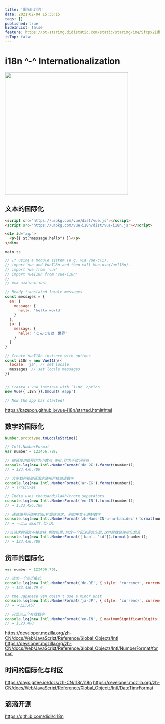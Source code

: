 ```yaml
---
title: '国际化介绍'
date: 2021-02-04 15:35:15
tags: []
published: true
hideInList: false
feature: https://pt-starimg.didistatic.com/static/starimg/img/Sfcpx2Idb81617332835056.png
isTop: false
---
```

# i18n ^-^ Internationalization
<img src="https://pt-starimg.didistatic.com/static/starimg/img/Ga8hdFw6Fm1612491711099.png" width="400" />

## 文本的国际化

```html
<script src="https://unpkg.com/vue/dist/vue.js"></script>
<script src="https://unpkg.com/vue-i18n/dist/vue-i18n.js"></script>

<div id="app">
  <p>{{ $t("message.hello") }}</p>
</div>
```

`main.ts`

```js
// If using a module system (e.g. via vue-cli),
// import Vue and VueI18n and then call Vue.use(VueI18n).
// import Vue from 'vue'
// import VueI18n from 'vue-i18n'
//
// Vue.use(VueI18n)

// Ready translated locale messages
const messages = {
  en: {
    message: {
      hello: 'hello world'
    }
  },
  ja: {
    message: {
      hello: 'こんにちは、世界'
    }
  }
}

// Create VueI18n instance with options
const i18n = new VueI18n({
  locale: 'ja', // set locale
  messages, // set locale messages
})


// Create a Vue instance with `i18n` option
new Vue({ i18n }).$mount('#app')

// Now the app has started!
```
https://kazupon.github.io/vue-i18n/started.html#html

## 数字的国际化

```js
Number.prototype.toLocaleString()

// Intl.NumberFormat
var number = 123456.789;

// 德语使用逗号作为小数点,使用.作为千位分隔符
console.log(new Intl.NumberFormat('de-DE').format(number));
// → 123.456,789

// 大多数阿拉伯语国家使用阿拉伯语数字
console.log(new Intl.NumberFormat('ar-EG').format(number));
// → ١٢٣٤٥٦٫٧٨٩

// India uses thousands/lakh/crore separators
console.log(new Intl.NumberFormat('en-IN').format(number));
// → 1,23,456.789

// 通过编号系统中的nu扩展键请求, 例如中文十进制数字
console.log(new Intl.NumberFormat('zh-Hans-CN-u-nu-hanidec').format(number));
// → 一二三,四五六.七八九

//当请求的语言不被支持,例如巴里,包含一个回滚语言印尼,这时候就会使用印尼语
console.log(new Intl.NumberFormat(['ban', 'id']).format(number));
// → 123.456,789
```

## 货币的国际化

```js
var number = 123456.789;

// 请求一个货币格式
console.log(new Intl.NumberFormat('de-DE', { style: 'currency', currency: 'EUR' }).format(number));
// → 123.456,79 €

// the Japanese yen doesn't use a minor unit
console.log(new Intl.NumberFormat('ja-JP', { style: 'currency', currency: 'JPY' }).format(number));
// → ￥123,457

// 只显示三个有效数字
console.log(new Intl.NumberFormat('en-IN', { maximumSignificantDigits: 3 }).format(number));
// → 1,23,000
```

https://developer.mozilla.org/zh-CN/docs/Web/JavaScript/Reference/Global_Objects/Intl
https://developer.mozilla.org/zh-CN/docs/Web/JavaScript/Reference/Global_Objects/Intl/NumberFormat/format

## 时间的国际化与时区

https://dayjs.gitee.io/docs/zh-CN/i18n/i18n
https://developer.mozilla.org/zh-CN/docs/Web/JavaScript/Reference/Global_Objects/Intl/DateTimeFormat

## 滴滴开源
 https://github.com/didi/di18n

